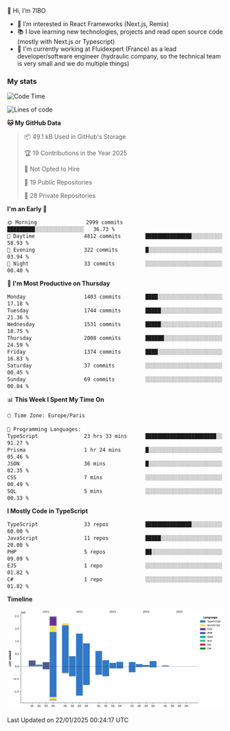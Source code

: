 👋 Hi, I’m 7IBO

- 👀 I’m interested in React Frameworks (Next.js, Remix)
- 📚 I love learning new technologies, projects and read open source code (mostly with Next.js or Typescript)
- 💼 I'm currently working at Fluidexpert (France) as a lead developer/software engineer (hydraulic company, so the technical team is very small and we do multiple things)

### My stats
<!--START_SECTION:waka-->
![Code Time](http://img.shields.io/badge/Code%20Time-966%20hrs%209%20mins-blue)

![Lines of code](https://img.shields.io/badge/From%20Hello%20World%20I%27ve%20Written-8.4%20million%20lines%20of%20code-blue)

**🐱 My GitHub Data** 

> 📦 49.1 kB Used in GitHub's Storage 
 > 
> 🏆 19 Contributions in the Year 2025
 > 
> 🚫 Not Opted to Hire
 > 
> 📜 19 Public Repositories 
 > 
> 🔑 28 Private Repositories 
 > 
**I'm an Early 🐤** 

```text
🌞 Morning                2999 commits        █████████░░░░░░░░░░░░░░░░   36.73 % 
🌆 Daytime                4812 commits        ███████████████░░░░░░░░░░   58.93 % 
🌃 Evening                322 commits         █░░░░░░░░░░░░░░░░░░░░░░░░   03.94 % 
🌙 Night                  33 commits          ░░░░░░░░░░░░░░░░░░░░░░░░░   00.40 % 
```
📅 **I'm Most Productive on Thursday** 

```text
Monday                   1403 commits        ████░░░░░░░░░░░░░░░░░░░░░   17.18 % 
Tuesday                  1744 commits        █████░░░░░░░░░░░░░░░░░░░░   21.36 % 
Wednesday                1531 commits        █████░░░░░░░░░░░░░░░░░░░░   18.75 % 
Thursday                 2008 commits        ██████░░░░░░░░░░░░░░░░░░░   24.59 % 
Friday                   1374 commits        ████░░░░░░░░░░░░░░░░░░░░░   16.83 % 
Saturday                 37 commits          ░░░░░░░░░░░░░░░░░░░░░░░░░   00.45 % 
Sunday                   69 commits          ░░░░░░░░░░░░░░░░░░░░░░░░░   00.84 % 
```


📊 **This Week I Spent My Time On** 

```text
🕑︎ Time Zone: Europe/Paris

💬 Programming Languages: 
TypeScript               23 hrs 33 mins      ███████████████████████░░   91.27 % 
Prisma                   1 hr 24 mins        █░░░░░░░░░░░░░░░░░░░░░░░░   05.46 % 
JSON                     36 mins             █░░░░░░░░░░░░░░░░░░░░░░░░   02.35 % 
CSS                      7 mins              ░░░░░░░░░░░░░░░░░░░░░░░░░   00.49 % 
SQL                      5 mins              ░░░░░░░░░░░░░░░░░░░░░░░░░   00.33 % 
```

**I Mostly Code in TypeScript** 

```text
TypeScript               33 repos            ███████████████░░░░░░░░░░   60.00 % 
JavaScript               11 repos            █████░░░░░░░░░░░░░░░░░░░░   20.00 % 
PHP                      5 repos             ██░░░░░░░░░░░░░░░░░░░░░░░   09.09 % 
EJS                      1 repo              ░░░░░░░░░░░░░░░░░░░░░░░░░   01.82 % 
C#                       1 repo              ░░░░░░░░░░░░░░░░░░░░░░░░░   01.82 % 
```



**Timeline**

![Lines of Code chart](https://raw.githubusercontent.com/7IBO/7IBO/main/assets/bar_graph.png)


 Last Updated on 22/01/2025 00:24:17 UTC
<!--END_SECTION:waka-->
